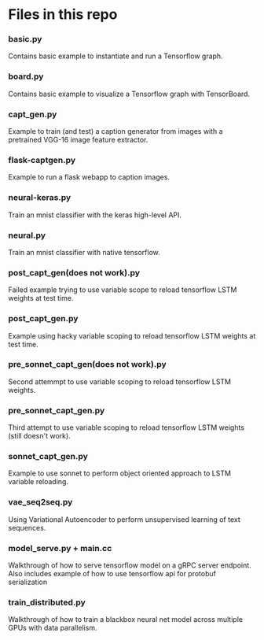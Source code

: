 # Files in this repo

### basic.py
Contains basic example to instantiate and run a Tensorflow graph.
  
### board.py
Contains basic example to visualize a Tensorflow graph with TensorBoard.

### capt_gen.py
Example to train (and test) a caption generator from images with a pretrained VGG-16 image feature extractor.

### flask-captgen.py
Example to run a flask webapp to caption images.

### neural-keras.py
Train an mnist classifier with the keras high-level API.

### neural.py
Train an mnist classifier with native tensorflow.

### post_capt_gen(does not work).py
Failed example trying to use variable scope to reload tensorflow LSTM weights at test time.

### post_capt_gen.py
Example using hacky variable scoping to reload tensorflow LSTM weights at test time. 

### pre_sonnet_capt_gen(does not work).py
Second attemmpt to use variable scoping to reload tensorflow LSTM weights.

### pre_sonnet_capt_gen.py
Third attempt to use variable scoping to reload tensorflow LSTM weights (still doesn't work).

### sonnet_capt_gen.py
Example to use sonnet to perform object oriented approach to LSTM variable reloading.

### vae_seq2seq.py
Using Variational Autoencoder to perform unsupervised learning of text sequences.

### model_serve.py + main.cc
Walkthrough of how to serve tensorflow model on a gRPC server endpoint. Also includes example of how to use tensorflow api for protobuf serialization

### train_distributed.py
Walkthrough of how to train a blackbox neural net model across multiple GPUs with data parallelism.
